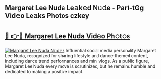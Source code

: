 ## Margaret Lee Nuda Le𝚊k𝚎d N𝚞𝚍e - Part-tGg Vid𝚎o Le𝚊ks Photos czkey

# <h2><a href="http://fbef1pu.evod.top/?m=Margaret+Lee+Nuda">🔗 👉🔴 Margaret Lee Nuda Vid𝚎o Ph𝚘t𝚘s</a></h2>

[![Margaret Lee Nuda N𝚞d𝚎s](https://i.imgur.com/8V9OHl7.gif)](http://fbef1pu.evod.top/?m=Margaret+Lee+Nuda)
Influential social media personality Margaret Lee Nuda, recognized for sharing lifestyle and dance-themed content, including dance trend performances and mini vlogs. As a public figure, Margaret Lee Nuda every move is scrutinized, but he remains humble and dedicated to making a positive impact. 
